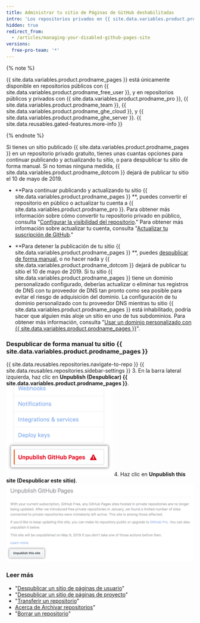 ```yaml
---
title: Administrar tu sitio de Páginas de GitHub deshabilitadas
intro: 'Los repositorios privados en {{ site.data.variables.product.prodname_free_user }} no admiten {{ site.data.variables.product.prodname_pages }}, sin embargo, una cantidad limitada de sitios {{ site.data.variables.product.prodname_pages }} conectados a repositorios privados gratuitos fueron dejados activos por error. Estos sitios ya no se actualizan y se dejarán de publicar por parte de {{ site.data.variables.product.prodname_dotcom }} el 10 de mayo de 2019.'
hidden: true
redirect_from:
  - /articles/managing-your-disabled-github-pages-site
versions:
  free-pro-team: '*'
---
```


{% note %}

{{ site.data.variables.product.prodname_pages }} está únicamente disponible en repositorios públicos con {{ site.data.variables.product.prodname_free_user }}, y en repositorios públicos y privados con {{ site.data.variables.product.prodname_pro }}, {{ site.data.variables.product.prodname_team }}, {{ site.data.variables.product.prodname_ghe_cloud }}, y {{ site.data.variables.product.prodname_ghe_server }}. {{ site.data.reusables.gated-features.more-info }}

{% endnote %}

Si tienes un sitio publicado {{ site.data.variables.product.prodname_pages }} en un repositorio privado gratuito, tienes unas cuantas opciones para continuar publicando y actualizando tu sitio, o para despublicar tu sitio de forma manual. Si no tomas ninguna medida, {{ site.data.variables.product.prodname_dotcom }} dejará de publicar tu sitio el 10 de mayo de 2019.

- **Para continuar publicando y actualizando tu sitio {{ site.data.variables.product.prodname_pages }} **, puedes convertir el repositorio en público o actualizar tu cuenta a {{ site.data.variables.product.prodname_pro }}. Para obtener más información sobre cómo convertir tu repositorio privado en público, consulta "[Configurar la visibilidad del repositorio](/articles/setting-repository-visibility#making-a-private-repository-public)." Para obtener más información sobre actualizar tu cuenta, consulta "[Actualizar tu suscripción de GitHub](/articles/upgrading-your-github-subscription)."

- **Para detener la publicación de tu sitio {{ site.data.variables.product.prodname_pages }} **, puedes [despublicar de forma manual](#manually-unpublishing-your-github-pages-site), o no hacer nada y {{ site.data.variables.product.prodname_dotcom }} dejará de publicar tu sitio el 10 de mayo de 2019. Si tu sitio {{ site.data.variables.product.prodname_pages }} tiene un dominio personalizado configurado, deberías actualizar o eliminar tus registros de DNS con tu proveedor de DNS tan pronto como sea posible para evitar el riesgo de adquisición del dominio. La configuración de tu dominio personalizado con tu proveedor DNS mientras tu sitio {{ site.data.variables.product.prodname_pages }} está inhabilitado, podría hacer que alguien más aloje un sitio en uno de tus subdominios. Para obtener más información, consulta "[Usar un dominio personalizado con {{ site.data.variables.product.prodname_pages }}](/articles/using-a-custom-domain-with-github-pages)".

### Despublicar de forma manual tu sitio {{ site.data.variables.product.prodname_pages }}

{{ site.data.reusables.repositories.navigate-to-repo }}
{{ site.data.reusables.repositories.sidebar-settings }}
3. En la barra lateral izquierda, haz clic en **Unpublish (Despublicar) {{ site.data.variables.product.prodname_pages }}**. ![Configuraciones del repositorio para despublicar el sitio {{ site.data.variables.product.prodname_pages }}](/assets/images/help/pages/unpublish-pages-button-sidebar.png)
4. Haz clic en **Unpublish this site (Despublicar este sitio)**. ![Botón para despublicar el sitio {{ site.data.variables.product.prodname_pages }}](/assets/images/help/pages/unpublish-pages-button.png)

### Leer más

- "[Despublicar un sitio de páginas de usuario](articles/unpublishing-a-user-pages-site)"
- "[Despublicar un sitio de páginas de proyecto](/articles/unpublishing-a-project-pages-site)"
- "[Transferir un repositorio](/articles/transferring-a-repository)"
- [Acerca de Archivar repositorios](/articles/about-archiving-repositories)"
- "[Borrar un repositorio](/articles/deleting-a-repository)"
